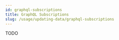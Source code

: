 ```yaml
---
id: graphql-subscriptions
title: GraphQL Subscriptions
slug: /usage/updating-data/graphql-subscriptions
---
```

TODO
